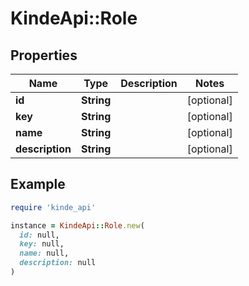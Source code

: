# KindeApi::Role

## Properties

| Name | Type | Description | Notes |
| ---- | ---- | ----------- | ----- |
| **id** | **String** |  | [optional] |
| **key** | **String** |  | [optional] |
| **name** | **String** |  | [optional] |
| **description** | **String** |  | [optional] |

## Example

```ruby
require 'kinde_api'

instance = KindeApi::Role.new(
  id: null,
  key: null,
  name: null,
  description: null
)
```

